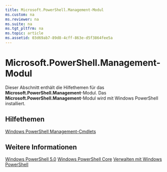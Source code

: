 ```yaml
---
title: Microsoft.PowerShell.Management-Modul
ms.custom: na
ms.reviewer: na
ms.suite: na
ms.tgt_pltfrm: na
ms.topic: article
ms.assetid: 03d69ab7-89d8-4cff-863e-d5f3864fee5a
---
```

# Microsoft.PowerShell.Management-Modul
Dieser Abschnitt enthält die Hilfethemen für das **Microsoft.PowerShell.Management**-Modul. Das **Microsoft.PowerShell.Management**-Modul wird mit Windows PowerShell installiert.

## Hilfethemen
[Windows PowerShell Management-Cmdlets](http://go.microsoft.com/fwlink/?LinkID=245862)

## Weitere Informationen
[Windows PowerShell 5.0](Windows-PowerShell-5.0.md)
[Windows PowerShell Core](https://technet.microsoft.com/en-us/library/4b75f1e4-f327-48f3-92ab-bf5435094d41)
[Verwalten mit Windows PowerShell](../../getting-started/fundamental/Scripting-with-Windows-PowerShell.md)



<!--HONumber=May16_HO2-->


